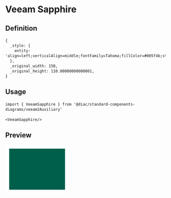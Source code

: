 # Veeam Sapphire

## Definition

```
{
  _style: { 
    entity: 'align=left;verticalAlign=middle;fontFamily=Tahoma;fillColor=#005f4b;strokeColor=none;fontColor=#ffffff;strokeWidth=2;html=1;whiteSpace=wrap;spacing=6;fontStyle=0',
  },
  _original_width: 150,
  _original_height: 110.00000000000001,
}
```

## Usage

```
import { VeeamSapphire } from '@diac/standard-components-diagrams/veeam2Auxiliary'

<VeeamSapphire/>
```

## Preview

<img src="./veeam-sapphire.png" width="200"/>
